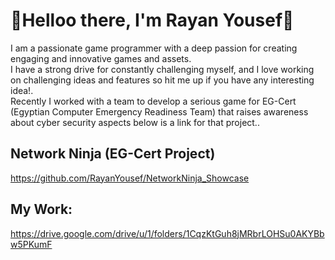   

# 👋Helloo there, I'm Rayan Yousef👋

 I am a passionate game programmer with a deep passion for creating engaging and innovative games and assets.<br/>
 I have a strong drive for constantly challenging myself, and I love working on challenging ideas and features so hit me up if you have any interesting idea!.<br/>
 Recently I worked with a team to develop a serious game for EG-Cert (Egyptian Computer Emergency Readiness Team) that raises awareness about cyber security aspects below is a link for that project..<br/>

 ## Network Ninja (EG-Cert Project)
 https://github.com/RayanYousef/NetworkNinja_Showcase
## My Work:
https://drive.google.com/drive/u/1/folders/1CqzKtGuh8jMRbrLOHSu0AKYBbw5PKumF

